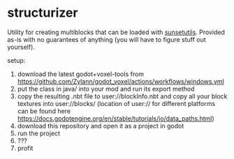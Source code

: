 # structurizer
 Utility for creating multiblocks that can be loaded with [sunsetutils](https://github.com/MartinSVK12/sunsetutils). Provided as-is with no guarantees of anything (you will have to figure stuff out yourself).

setup:
1. download the latest godot+voxel-tools from https://github.com/Zylann/godot_voxel/actions/workflows/windows.yml
2. put the class in java/ into your mod and run its export method
3. copy the resulting .nbt file to user://blockInfo.nbt and copy all your block textures into user://blocks/ (location of user:// for different platforms can be found here https://docs.godotengine.org/en/stable/tutorials/io/data_paths.html)
4. download this repository and open it as a project in godot
5. run the project
6. ???
7. profit
